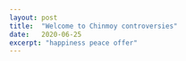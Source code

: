 ```yaml
---
layout: post
title:  "Welcome to Chinmoy controversies"
date:   2020-06-25
excerpt: "happiness peace offer"
---
```

